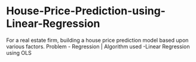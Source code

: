 # House-Price-Prediction-using-Linear-Regression
For a real estate firm, building a house price prediction model based upon various factors. Problem - Regression | Algorithm used -Linear Regression using OLS  
